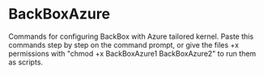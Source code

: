 # BackBoxAzure
Commands for configuring BackBox with Azure tailored kernel.
Paste this commands step by step on the command prompt, or give the files +x permissions with "chmod +x BackBoxAzure1 BackBoxAzure2" to run them as scripts.
